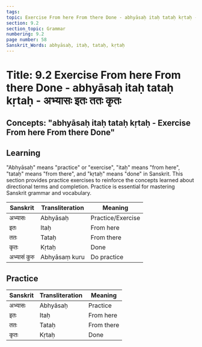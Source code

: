 ```yaml
---
tags:
topic: Exercise From here From there Done - abhyāsaḥ itaḥ tataḥ kṛtaḥ - अभ्यासः इतः ततः कृतः
section: 9.2
section_topic: Grammar
numbering: 9.2
page number: 58
Sanskrit_Words: abhyāsaḥ, itaḥ, tataḥ, kṛtaḥ
---
```

# Title: 9.2 Exercise From here From there Done - abhyāsaḥ itaḥ tataḥ kṛtaḥ - अभ्यासः इतः ततः कृतः
## Concepts: "abhyāsaḥ itaḥ tataḥ kṛtaḥ - Exercise From here From there Done"

## Learning
"Abhyāsaḥ" means "practice" or "exercise", "itaḥ" means "from here", "tataḥ" means "from there", and "kṛtaḥ" means "done" in Sanskrit. This section provides practice exercises to reinforce the concepts learned about directional terms and completion. Practice is essential for mastering Sanskrit grammar and vocabulary.

| Sanskrit           | Transliteration      | Meaning                          |
| ------------------ | -------------------- | -------------------------------- |
| अभ्यासः            | Abhyāsaḥ            | Practice/Exercise                |
| इतः                | Itaḥ                 | From here                        |
| ततः                | Tataḥ                | From there                       |
| कृतः               | Kṛtaḥ                | Done                             |
| अभ्यासं कुरु       | Abhyāsaṃ kuru       | Do practice                      |

## Practice
| Sanskrit           | Transliteration      | Meaning                          |
| ------------------ | -------------------- | -------------------------------- |
| अभ्यासः            | Abhyāsaḥ            | Practice                         |
| इतः                | Itaḥ                 | From here                        |
| ततः                | Tataḥ                | From there                       |
| कृतः               | Kṛtaḥ                | Done                             |
